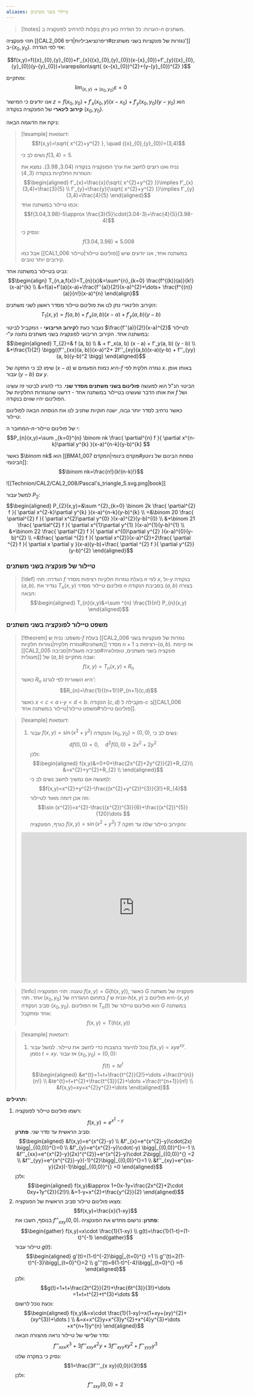```yaml
---
aliases: טיילור בשני משתנים
---
```


>[!notes] הערות:
>כל הגדרה כאן ניתן בקלות להרחיב לפונקציה ב-$n$ משתנים.

תהי פונקציה [[CAL2_006 נגזרות של פונקציות בשני משתנים#דיפרנציאביליות|דיפ']] ב-$({x}_{0},{y}_{0})$. אזי לפי הגדרה:

$$f(x,y)=f({x}_{0},{y}_{0})+f'_{x}({x}_{0},{y}_{0})(x-{x}_{0})+f'_{y}({x}_{0},{y}_{0})(y-{y}_{0})+\varepsilon\sqrt{ (x-{x}_{0})^{2}+(y-{y}_{0})^{2} }$$

ומתקיים:
$$\lim_{ (x,y) \to ({x}_{0},{y}_{0}) } \varepsilon=0$$

אנו יודעים כי המישור $z=f({x}_{0},{y}_{0})+f'_{x}({x}_{0},y)(x-{x}_{0})+f'_{y}({x}_{0},{y}_{0})(y-{y}_{0})$ הוא **קירוב לינארי** של הפונקציה בנקודה $({x}_{0},{y}_{0})$. 

ניקח את הדוגמה הבאה:
>[!example] דוגמאות:
> $$f(x,y)=\sqrt{ x^{2}+y^{2} }, \quad ({x}_{0},{y}_{0})=(3,4)$$
> 
> נשים לב כי  $f(3,4)=5$.
> 
> נניח ואנו רוצים לחשב את ערך הפונקציה בנקודה $(3.04,3.98)$.
> נמצא את הנגזרות החלקיות בנקודה $(3,4)$:
> $$\begin{aligned}
> f'_{x}=\frac{x}{\sqrt{ x^{2}+y^{2} }}\implies f'_{x}(3,4)=\frac{3}{5} \\
> f'_{y}=\frac{y}{\sqrt{ x^{2}+y^{2} }}\implies f'_{y}(3,4)=\frac{4}{5}
> \end{aligned}$$
> וכמו טיילור במשתנה אחד:
> $$f(3.04,3.98)-5\approx \frac{3}{5}\cdot(3.04-3)+\frac{4}{5}(3.98-4)$$
> 
> ונסיק כי:
> $$f(3.04,3.98)\approx 5.008$$
> 
> אבל כמו [[CAL1_006 פולינום טיילור|טיילור]] במשתנה אחד, אנו יודעים שיש קירובים יותר טובים. 

נביט בטיילור במשתנה אחד:
$$\begin{align}
T_{n,a,f(x)}=T_{n}(x)&=\sum^{n}_{k=0} \frac{f^{(k)}(a)}{k!}(x-a)^{k} \\
&=f(a)+f'(a)(x-a)+\frac{f''(a)}{2!}(x-a)^{2}+\dots+ \frac{f^{(n)}(a)}{n!}(x-a)^{n}
 \end{align}$$

הקירוב הלינארי נתן לנו את פולינום טיילור מסדר ראשון לשני משתנים:
$$T_{1}(x,y)=f(a,b)+f'_{x}(a,b)(x-a)+f'_{y}(a,b)(y-b)$$

נעבור כעת ל**קירוב הריבועי** - המקביל לביטוי $\frac{f''(a)}{2!}(x-a)^{2}$ לטיילור במשתנה אחד. הקירוב הריבועי לפונקציה בשני משתנים נתונה ע"י:
$$\begin{aligned}
T_{2}=& f (a, b) \\
& + f'_x(a, b) (x - a) + f'_y(a, b) (y - b)  \\
&+\frac{1}{2!} \bigg({f''_{xx}(a, b)}(x-a)^2+ 2f''_{xy}(a,b)(x-a)(y-b) + f''_{yy}(a, b)(y-b)^2 \bigg)
\end{aligned}$$

שימו לב כי החזקה של $(x-a)$ היא כמות הפעמים ש-$f$ נגזרה חלקית לפי $x$. באותו אופן עבור $(y-b)$ עם $y$.

הביטוי הנ"ל הוא למעשה **פולינום בשני משתנים מסדר שני**. כדי להגיע לביטוי זה עשינו את אותו הדבר שעשינו בטיילור במשתנה אחד - דרשנו שהנגזרות החלקיות של $f$ ושל הפולינום יהיו שווים בנקודה.

כאשר נרחיב לסדר יותר גבוה, ישנה חוקיות שתניב לנו את הנוסחה הבאה לפולינום טיילור:

המחובר ה-$n$-י של פולינום טיילור:
$$P_{n}(x,y)=\sum _{k=0}^{n} \binom nk \frac{ \partial^{n} f }{ \partial x^{n-k}\partial y^{k} }(x-a)^{n-k}(y-b)^{k} $$

כאשר $\binom nk$ הוא [[BMA1_007 נוסחת הבינום של ניוטון#מקדם בינומי|המקדם הבינומי]]:
$$\binom nk=\frac{n!}{k!(n-k)!}$$


![[Technion/CAL2/CAL2_008/Pascal's_triangle_5.svg.png|book]]


למשל עבור $P_{2}$:
$$\begin{aligned}
P_{2}(x,y)=&\sum ^{2}_{k=0} \binom 2k \frac{ \partial^{2} f }{ \partial x^{2-k}\partial y^{k} }(x-a)^{n-k}(y-b)^{k}  \\
=&\binom 20 \frac{ \partial^{2} f }{ \partial x^{2}\partial y^{0} }(x-a)^{2}(y-b)^{0}  \\
&+\binom 21 \frac{ \partial^{2} f }{ \partial x^{1}\partial y^{1} }(x-a)^{1}(y-b)^{1}   \\
&+\binom 22 \frac{ \partial^{2} f }{ \partial x^{0}\partial y^{2} }(x-a)^{0}(y-b)^{2} \\
=&\frac{ \partial ^{2} f }{ \partial x^{2}}(x-a)^{2}+2\frac{ \partial ^{2} f }{ \partial x \partial y }(x-a)(y-b)+\frac{ \partial ^{2} f }{ \partial y^{2}}(y-b)^{2}    
\end{aligned}$$

### טיילור של פונקציה בשני משתנים
>[!def] הגדרה:
>תהי $f$ בעלת נגזרות חלקיות רציפות מסדר $n$ לפי $x$, ול-$y$ בנקודה $(a,b)$. נגדיר את $T_{n}(x,y)$ פולינום טיילור מסדר $n$ בסביבת הנקודה $(a,b)$ בצורה הבאה:
>$$\begin{aligned}
T_{n}(x,y)&=\sum ^{n} \frac{1}{n!} P_{n}(x,y)
\end{aligned}$$

### משפט טיילור לפונקציה בשני משתנים
>[!theorem] משפט:
>נניח ש-$f$ בעלת [[CAL2_006 נגזרות של פונקציות בשני משתנים#נגזרת חלקית|נגזרות חלקיות]] מסדר $n+1$ רציפות ב-$(a,b)$. אז קיימת [[CAL2_005 פונקציה בשני משתנים, טופולוגיה#סביבה מעגלית|סביבה מעגלית]] של $(a,b)$ שבה מתקיים:
>$$f(x,y)=T_{n}(x,y)+R_{n}$$
>
> כאשר $R_{n}$ היא השארית לפי לגרנג':
> $$R_{n}=\frac{1}{(n+1)!}P_{n+1}(c,d)$$
> 
> כאשר $x<c<a$ ו-$y<d<b$.
> הנקודה $(c,d)$ מקבילה ל-$c$ ב[[CAL1_006 פולינום טיילור#משפט טיילור|טיילור במשתנה אחד]].

>[!example] דוגמאות:
>1. עבור $f(x,y)=\sin(x^{2}+y^{2})$ והנקודה $({x}_{0},{y}_{0})=(0,0)$, נשים לב כי:
>	$$\mathrm{d}f(0,0)=0, \quad \mathrm{d}^{2}f(0,0)=2x^{2}+2y^{2}$$
>	ולכן:
>	$$\begin{aligned}
f(x,y)&=0+0+\frac{2x^{2}+2y^{2}}{2}+R_{2}\\
>	&=x^{2}+y^{2}+R_{2} \\
\end{aligned}$$
>	למעשה אם נמשיך לחשב נשים לב כי:
>	$$f(x,y)=x^{2}+y^{2}-\frac{(x^{2}+y^{2})^{3}}{3!}+R_{4}$$
>	וזה אכן דומה מאוד לטיילור:
>	$$\sin (x^{2})=x^{2}-\frac{(x^{2})^{3}}{6}+\frac{(x^{2})^{5}}{120}\dots $$
>	כגרף, הפונקציה $f(x,y)=\sin(x^{2}+y^{2})$ והקירוב טיילור שלה עד חזקה $7$:
>	<iframe scrolling="no" title="Sine function"  class="geo" src="https://www.geogebra.org/material/iframe/id/cd2xem5m/width/700/height/400/border/ffffff/sfsb/true/smb/false/stb/false/stbh/false/ai/false/asb/false/sri/false/rc/false/ld/true/sdz/true/ctl/false" width="600px" height="400px" style="border:0px;"> </iframe>
>

>[!info] טענה:
>תהי הפונקציה $f(x,y)=G(h(x,y))$, כאשר $G$ פונקציה של משתנה *אחד.* תהי $({x}_{0},{y}_{0})$ בתחום ההגדרה של $f$ ונניח ש-$h(x,y)$ היא פולינום ב-$(x,y)$ סביב הנקודה $({x}_{0},{y}_{0})$.
>	אז הפולינום $T_{n}(t)$ הוא פולינום טיילור של $G$ במשתנה אחד ומתקבל:
>	$$f(x,y)=T(h(x,y))$$

>[!example] דוגמאות:
>1. נוכל להיעזר בהצבות כדי לחשב את טיילור. למשל עבור $f(x,y)=xye^{xy}$. נסמן $t=xy$. אז עבור $({x}_{0},{y}_{0})=(0,0)$:
>	$$f(t)=te^{t}$$
>	$$\begin{aligned}
&e^{t}=1+t+\frac{t^{2}}{2!}+\dots +\frac{t^{n}}{n!} \\
&te^{t}=t+t^{2}+\frac{t^{3}}{2}+\dots +\frac{t^{n+1}}{n!} \\
&f(x,y)=xy+x^{2}y^{2}+\dots 
\end{aligned}$$

**תרגילים:**
1. רשמו פולינום טיילור לפונקציה:
	$$f(x,y)=e^{x^{2}-y}$$
	סביב הראשית עד סדר שני.
	**פתרון**:
	$$\begin{aligned}
&f(x,y)=e^{x^{2}-y} \\
&f'_{x}=e^{x^{2}-y}\cdot(2x) \bigg|_{(0,0)}^{}=0 \\
&f'_{y}=e^{x^{2}-y}\cdot(-y) \bigg|_{(0,0)}^{}=-1 \\
&f''_{xx}=e^{x^{2}-y}(2x)^{^{2}}+e^{x^{2}-y}\cdot 2\bigg|_{(0,0)}^{} =2 \\
&f''_{yy}=e^{x^{^{2}}-y}(-1)^{2}\bigg|_{(0,0)}^{}=1 \\
&f''_{xy}=e^{xs-y}(2x)(-1)\bigg|_{(0,0)}^{} =0 
\end{aligned}$$
	ולכן:
	$$\begin{aligned}
f(x,y)&\approx 1+0x-1y+\frac{2x^{2}+2\cdot 0xy+1y^{2}}{2!}\\
	&=1-y+x^{2}+\frac{y^{2}}{2}
\end{aligned}$$
2. מצאו פולינום טיילור סביב הראשית של הפונקציה:
	$$f(x,y)=\frac{x}{1-xy}$$
	בנוסף, חשבו את $f'''_{xxy}(0,0)$.
	**פתרון**:
	נרשום מחדש את הפונקציה:
	$$\begin{gather}
f(x,y)=x\cdot \frac{1}{1-xy} \\
g(t)=\frac{1}{1-t}=(1-t)^{-1}
\end{gather}$$
	טיילור עבור $g(t)$:
	$$\begin{aligned}
g'(t)=(1-t)^{-2}\bigg|_{t=0}^{} =1 \\
g''(t)=2(1-t)^{-3}\bigg|_{t=0}^{}=2 \\
g'''(t)=6(1-t)^{-4}\bigg|_{t=0}^{} =6 
\end{aligned}$$
	ולכן:
	$$g(t)=1+t+\frac{2t^{2}}{2!}+\frac{6t^{3}}{3!}+\dots =1+t+t^{2}+t^{3}+\dots $$
	וכעת נוכל לרשום:
	$$\begin{aligned}
f(x,y)&=x\cdot \frac{1}{1-xy}=x(1+xy+(xy)^{2}+(xy^{3})+\dots ) \\
&=x+x^{2}y+x^{3}y^{2}+x^{4}y^{3}+\dots +x^{n+1}y^{n}
\end{aligned}$$
	סדר שלישי של טיילור נראה מהצורה הבאה:
	$$f'''_{xxx}x^{3}+3f'''_{x xy}x^{2}y+3f'''_{xyy}xy^{2}+f'''_{yyy}y^{3}$$
	נסיק כי במקרה שלנו:
	$$1=\frac{3f'''_{x xy}(0,0)}{3!}$$
	ולכן:
	$$f'''_{x xy}(0,0)=2$$
	
